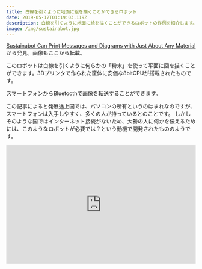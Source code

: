 ```yaml
---
title: 白線を引くように地面に絵を描くことができるロボット
date: 2019-05-12T01:19:03.119Z
description: 白線を引くように地面に絵を描くことができるロボットの作例を紹介します。
image: /img/sustainabot.jpg
---
```

[Sustainabot Can Print Messages and Diagrams with Just About Any Material](https://blog.hackster.io/sustainabot-can-print-messages-and-diagrams-with-just-about-any-material-d59bbf36e9e3)から発見。画像もここから転載。

このロボットは白線を引くように何らかの「粉末」を使って平面に図を描くことができます。3Dプリンタで作られた筐体に安価な8bitCPUが搭載されたものです。

スマートフォンからBluetoothで画像を転送することができます。

この記事によると発展途上国では、パソコンの所有というのはまれなのですが、スマートフォンは入手しやすく、多くの人が持っているとのことです。
しかしそのような国ではインターネット接続がないため、大勢の人に何かを伝えるためには、このようなロボットが必要では？という動機で開発されたもののようです。

<iframe width="100%" height="315" src="https://www.youtube.com/embed/LIYDyIQV7vY" frameborder="0" allow="accelerometer; autoplay; encrypted-media; gyroscope; picture-in-picture" allowfullscreen></iframe>
